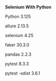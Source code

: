 **Selenium With Python**

Python 3.125 

allure 2.13.5

selenium 4.25

faker 30.3.0

pandas 2.2.3

pytest 8.3.3

pytest -xdist 3.6.1
